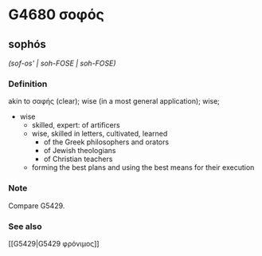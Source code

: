 # G4680 σοφός

## sophós

_(sof-os' | soh-FOSE | soh-FOSE)_

### Definition

akin to σαφής (clear); wise (in a most general application); wise; 

- wise
  - skilled, expert: of artificers
  - wise, skilled in letters, cultivated, learned
    - of the Greek philosophers and orators
    - of Jewish theologians
    - of Christian teachers
  - forming the best plans and using the best means for their execution

### Note

Compare G5429.

### See also

[[G5429|G5429 φρόνιμος]]
